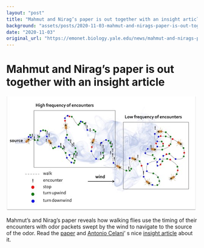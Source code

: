 ```yaml
---
layout: "post"
title: "Mahmut and Nirag’s paper is out together with an insight article | Emonet Lab"
background: "assets/posts/2020-11-03-mahmut-and-nirags-paper-is-out-together-with-an-insight-article-emonet-lab/elife-63385-fig1-v1.jpg"
date: "2020-11-03"
original_url: "https://emonet.biology.yale.edu/news/mahmut-and-nirags-paper-out-together-insight-article"
---
```

# Mahmut and Nirag’s paper is out together with an insight article

![](assets/posts/2020-11-03-mahmut-and-nirags-paper-is-out-together-with-an-insight-article-emonet-lab/elife-63385-fig1-v1.jpg)

Mahmut’s and Nirag’s paper reveals how walking flies use the timing of their encounters with odor packets swept by the wind to navigate to the source of the odor. Read the [paper](https://elifesciences.org/articles/57524) and [Antonio Celani](https://scholar.google.fr/citations?user=a5JvBbgAAAAJ)’ s nice [insight article](https://elifesciences.org/articles/63385) about it.